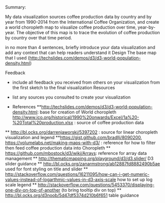 Summary:

My data visualization sources coffee production data by country and by year from 1990-2014
 from the International Coffee Organization, and create a world choropleth map to visualize
 coffee production over time, year-by-year.  The objective of this map is to trace the evolution 
 of coffee production by country over that time period.  


 in no more than 4 sentences, briefly introduce your data visualization and add any context that can help readers understand it
Design 
The base map that I used (http://techslides.com/demos/d3/d3-world-population-density.html)


Feedback 

- include all feedback you received from others on your visualization from the first sketch to the final visualization
Resources 

- list any sources you consulted to create your visualization
* References
**http://techslides.com/demos/d3/d3-world-population-density.html: base for creation of World choropleth
http://www.ico.org/historical/1990%20onwards/Excel/1a%20-%20Total%20production.xlsx : source of coffee production data

** http://bl.ocks.org/darrenjaworski/5397202  : source for linear choropleth visualization and legend
**https://gist.github.com/bradllj/8090200, 
  https://volumelabs.net/making-maps-with-d3/ : reference for how to filter then feed coffee production data 
into Choropleth
** https://github.com/mbostock/d3/wiki/Arrays: reference for array data management
** http://thematicmapping.org/playground/d3/d3.slider/ D3 slider guidance
** http://bl.ocks.org/zanarmstrong/ab12887fd8882490b5ae used for font styling on title and slider
** http://stackoverflow.com/questions/16211095/how-can-i-get-numeric-values-instead-of-logarthmic-values-in-d3-axis-scale   how to set up log scale legend
** http://stackoverflow.com/questions/5453370/displaying-one-div-on-top-of-another (to bring tooltip div on top)
** http://bl.ocks.org/d3noob/5d47df5374d210b6f651  table guidance